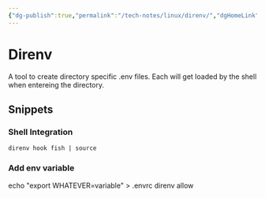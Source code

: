 ```yaml
---
{"dg-publish":true,"permalink":"/tech-notes/linux/direnv/","dgHomeLink":true,"dgPassFrontmatter":false}
---
```


# Direnv

A tool to create directory specific .env files. Each will get loaded by the shell when entereing the directory.

## Snippets

### Shell Integration

```fish
direnv hook fish | source
```

### Add env variable

echo "export WHATEVER=variable" > .envrc
direnv allow


